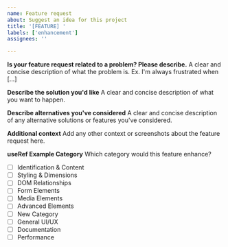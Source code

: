 ```yaml
---
name: Feature request
about: Suggest an idea for this project
title: '[FEATURE] '
labels: ['enhancement']
assignees: ''

---
```


**Is your feature request related to a problem? Please describe.**
A clear and concise description of what the problem is. Ex. I'm always frustrated when [...]

**Describe the solution you'd like**
A clear and concise description of what you want to happen.

**Describe alternatives you've considered**
A clear and concise description of any alternative solutions or features you've considered.

**Additional context**
Add any other context or screenshots about the feature request here.

**useRef Example Category**
Which category would this feature enhance?
- [ ] Identification & Content
- [ ] Styling & Dimensions  
- [ ] DOM Relationships
- [ ] Form Elements
- [ ] Media Elements
- [ ] Advanced Elements
- [ ] New Category
- [ ] General UI/UX
- [ ] Documentation
- [ ] Performance
